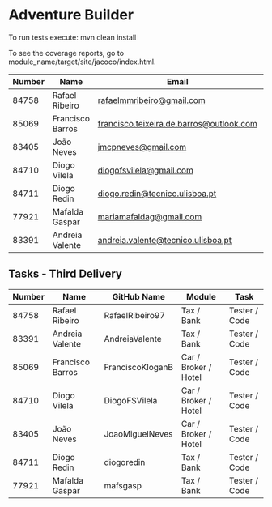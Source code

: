 # Adventure Builder

To run tests execute: mvn clean install

To see the coverage reports, go to module_name/target/site/jacoco/index.html.


|   Number   |          Name           |                 Email                    |   Name GitHUb   | Grupo |
| ---------- | ----------------------- | -----------------------------------------| ----------------| ----- |
| 84758      | Rafael Ribeiro          | rafaelmmribeiro@gmail.com                | RafaelRibeiro97 |   17  |
| 85069      | Francisco Barros        | francisco.teixeira.de.barros@outlook.com | FranciscoKloganB|   17  |
| 83405      | João Neves              | jmcpneves@gmail.com                      | JoaoMiguelNeves |   17  |
| 84710      | Diogo Vilela            | diogofsvilela@gmail.com                  | DiogoFSVilela   |   17  |
| 84711      | Diogo Redin             | diogo.redin@tecnico.ulisboa.pt           | diogoredin      |   17  |
| 77921      | Mafalda Gaspar          | mariamafaldag@gmail.com                  | mafsgasp        |   17  |
| 83391      | Andreia Valente         | andreia.valente@tecnico.ulisboa.pt       | AndreiaValente  |   17  |


## Tasks - Third Delivery  

|   Number   |          Name           |   GitHub Name   |        Module      |     Task    |
| ---------- | ----------------------- | ----------------| ------------------ | ----------- |
| 84758      | Rafael Ribeiro          | RafaelRibeiro97 |      Tax / Bank    |Tester / Code|
| 83391      | Andreia Valente         | AndreiaValente  |      Tax / Bank    |Tester / Code|
| 85069      | Francisco Barros        | FranciscoKloganB|Car / Broker / Hotel|Tester / Code|
| 84710      | Diogo Vilela            | DiogoFSVilela   |Car / Broker / Hotel|Tester / Code|
| 83405      | João Neves              | JoaoMiguelNeves |Car / Broker / Hotel|Tester / Code|
| 84711      | Diogo Redin             | diogoredin      |      Tax / Bank    |Tester / Code|
| 77921      | Mafalda Gaspar          | mafsgasp        |      Tax / Bank    |Tester / Code|

